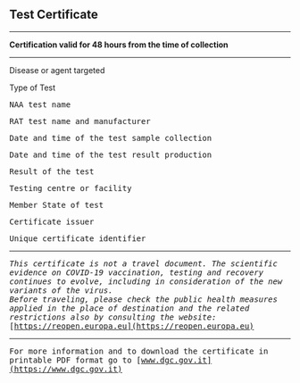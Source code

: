 <!-- Based on https://github.com/eu-digital-green-certificates/ehn-dgc-schema/blob/main/DGC.Types.schema.json -->

## Test Certificate
***
**Certification valid for 48 hours from the time of collection**
***

Disease or agent targeted  
**<tg>**  <!-- https://github.com/eu-digital-green-certificates/ehn-dgc-schema/blob/main/valuesets/disease-agent-targeted.json -->

Type of Test  
**<tt>**  <!-- https://github.com/eu-digital-green-certificates/ehn-dgc-schema/blob/main/valuesets/test-type.json -->

<!-- if nm!=null && nm!="" -->
NAA test name  
**<nm>**  

<!-- endif -->
<!-- if ma!=null && ma!="" -->
RAT test name and manufacturer  
**<ma>**  <!-- https://github.com/eu-digital-green-certificates/ehn-dgc-schema/blob/main/valuesets/test-manf.json -->

<!-- endif -->
Date and time of the test sample collection  
**<sc>** 

<!-- if dr!=null && dr!="" -->
Date and time of the test result production  
**<dr>**  
<!-- endif -->

Result of the test  
**<dr>**  <!-- https://github.com/eu-digital-green-certificates/ehn-dgc-schema/blob/main/valuesets/test-result.json !!!Occhio che in questo caso il risultato va tradotto in italiano!!! In teoria dovrebbe essere sempre il valore "260415000" che corrisponde al valore "not detected", in itasliano "negativo" -->

Testing centre or facility  
**<tc>**

Member State of test  
**<co>**

Certificate issuer  
**<is>**

Unique certificate identifier  
**<ci>**
  
***

*This certificate is not a travel document. The scientific evidence on COVID-19 vaccination, testing and recovery continues to evolve, including in consideration of the new variants of the virus.*  
*Before traveling, please check the public health measures applied in the place of destination and the related restrictions also by consulting the website:*   
[https://reopen.europa.eu](https://reopen.europa.eu)
  
***
  
For more information and to download the certificate in printable PDF format go to
[www.dgc.gov.it](https://www.dgc.gov.it)
